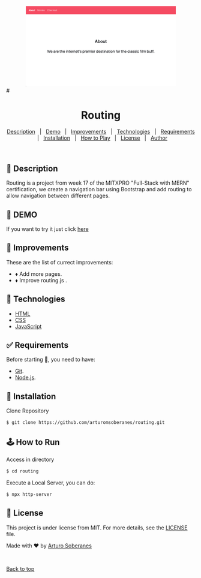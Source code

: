 <div align="center" id="top">
  <img src="./screenshot.png"  width="400px">   
</div>
# <h1 align="center">Routing</h1>

<p align="center">
  <a href="#dart-description">Description</a> &#xa0; | &#xa0; 
  <a href="#dart-demo">Demo</a> &#xa0; | &#xa0;
  <a href="#memo-improvements">Improvements</a> &#xa0; | &#xa0;
  <a href="#art-technologies">Technologies</a> &#xa0; | &#xa0;
  <a href="#white_check_mark-requirements">Requirements</a> &#xa0; | &#xa0;
  <a href="#toolbox-installation">Installation</a> &#xa0; | &#xa0;
  <a href="#joystickhow-to-play">How to Play</a> &#xa0; | &#xa0;
  <a href="#briefcase-license">License</a> &#xa0; | &#xa0;
  <a href="https://github.com/arturomsoberanes" target="_blank">Author</a>
</p>

<br>


## :dart: Description ##

Routing is a project from week 17 of the MITXPRO "Full-Stack with MERN" certification, we create a navigation bar using Bootstrap and add routing to allow navigation between different pages.

## :dart: DEMO ##

If you want to try it just click [here](https://arturomsoberanes.github.io/routing)

## :memo: Improvements ##

These are the list of currect improvements:

- :diamonds: Add more pages.	
- :diamonds: Improve routing.js .	

## :art: Technologies ##

- [HTML](https://www.w3schools.com/html/)
- [CSS](https://www.w3schools.com/css/)
- [JavaScript](https://www.w3schools.com/js/)

## :white_check_mark: Requirements ##

Before starting :checkered_flag:, you need to have:
- [Git](https://git-scm.com).
- [Node.js](https://nodejs.og/en/).

## :toolbox: Installation ##

Clone Repository

```bash
$ git clone https://github.com/arturomsoberanes/routing.git
```

## :joystick:	How to Run ##

Access in directory

```bash
$ cd routing
```

Execute a Local Server, you can do:

```bash
$ npx http-server
```



## :briefcase:	 License ##

This project is under license from MIT. For more details, see the [LICENSE](LICENSE) file.


Made with :heart: by <a href="https://github.com/arturomsoberanes" target="_blank">Arturo Soberanes</a>

&#xa0;

<a href="#top">Back to top</a>


